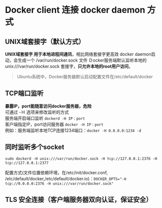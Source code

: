 # Docker client 连接 docker daemon 方式

UNIX域套接字（默认方式）
-----------
**UNIX域套接字 用于本地进程间通讯**，相比网络套接字更高效
docker daemon启动，会生成一个 /var/run/docker.sock 文件
Ｄocker服务端默认监听本地的 unix:///var/run/docker.sock 套接字，**只允许本地的root用户访问**。

> Ubuntu系统中，Docker服务器默认启动配置文件在/etc/default/docker

TCP端口监听
----------
**暴露IP，port能随意访问docker服务器，危险**<br>
可通过 -Ｈ 选项来修改监听的方式<br>
服务端开启端口监听 `dockerd -H IP：port`<br>
客户端指定IP，port访问服务器 `docker -H IP：port`<br>
例如：服务端监听本地TCP连接1234端口：`docker -H 0.0.0.0:1234 -d`<br>

同时监听多个socket
-------------------
`sudo dockerd -H unix:///var/run/docker.sock -H tcp://127.0.0.1:2376 -H tcp://127.0.0.1:2377`

配置方式(文件位置依赖环境，在/etc/init/docker.conf, /etc/default/docker,/etc/default/docker.io)：`DOCKER_OPTS="-H tcp://0.0.0.0:2376 -H unix:///var/run/docker.sock"`

TLS 安全连接（客户端服务器双向认证，保证安全）
-----------
